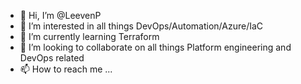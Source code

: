 - 👋 Hi, I’m @LeevenP
- 👀 I’m interested in all things DevOps/Automation/Azure/IaC
- 🌱 I’m currently learning Terraform
- 💞️ I’m looking to collaborate on all things Platform engineering and DevOps related
- 📫 How to reach me ...

<!---
LeevenP/LeevenP is a ✨ special ✨ repository because its `README.md` (this file) appears on your GitHub profile.
You can click the Preview link to take a look at your changes.
--->
